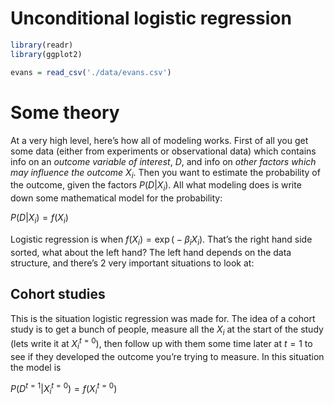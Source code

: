 Unconditional logistic regression
=================================

``` r
library(readr)
library(ggplot2)

evans = read_csv('./data/evans.csv')
```

Some theory
===========

At a very high level, here’s how all of modeling works. First of all you
get some data (either from experiments or observational data) which
contains info on an *outcome variable of interest*, *D*, and info on
*other factors which may influence the outcome* *X*<sub>*i*</sub>. Then
you want to estimate the probability of the outcome, given the factors
*P*(*D*\|*X*<sub>*i*</sub>). All what modeling does is write down some
mathematical model for the probability:

*P*(*D*\|*X*<sub>*i*</sub>) = *f*(*X*<sub>*i*</sub>)

Logistic regression is when
*f*(*X*<sub>*i*</sub>) = exp ( − *β*<sub>*i*</sub>*X*<sub>*i*</sub>).
That’s the right hand side sorted, what about the left hand? The left
hand depends on the data structure, and there’s 2 very important
situations to look at:

Cohort studies
--------------

This is the situation logistic regression was made for. The idea of a
cohort study is to get a bunch of people, measure all the
*X*<sub>*i*</sub> at the start of the study (lets write it at
*X*<sub>*i*</sub><sup>*t* = 0</sup>), then follow up with them some time
later at *t* = 1 to see if they developed the outcome you’re trying to
measure. In this situation the model is

*P*(*D*<sup>*t* = 1</sup>\|*X*<sub>*i*</sub><sup>*t* = 0</sup>) = *f*(*X*<sub>*i*</sub><sup>*t* = 0</sup>)
